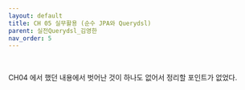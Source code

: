 ```yaml
---
layout: default
title: CH 05 실무활용 (순수 JPA와 Querydsl)
parent: 실전Querydsl_김영한
nav_order: 5
---
```


<br>

CH04 에서 했던 내용에서 벗어난 것이 하나도 없어서 정리할 포인트가 없었다.